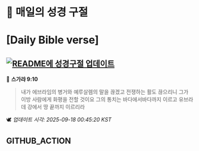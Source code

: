 # 🙏 매일의 성경 구절
# [Daily Bible verse]
## [![README에 성경구절 업데이트](https://github.com/DONGSUKA/first_test/actions/workflows/update-readme-bible.yml/badge.svg)](https://github.com/DONGSUKA/first_test/actions/workflows/update-readme-bible.yml)
<!-- START_BIBLE_VERSE -->
📖 **스가랴 9:10**
> 내가 에브라임의 병거와 예루살렘의 말을 끊겠고 전쟁하는 활도 끊으리니 그가 이방 사람에게 화평을 전할 것이요 그의 통치는 바다에서바다까지 이르고 유브라데 강에서 땅 끝까지 이르리라

🕊️ _업데이트 시각: 2025-09-18 00:45:20 KST_
  <!-- END_BIBLE_VERSE -->
## GITHUB_ACTION
